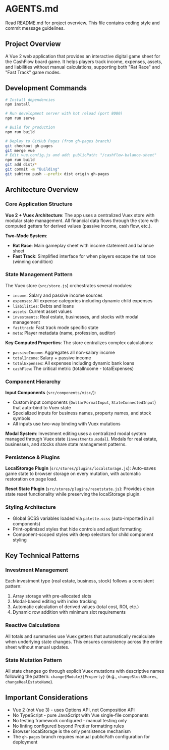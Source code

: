 # AGENTS.md

Read README.md for project overview. This file contains coding style and commit message guidelines.

## Project Overview

A Vue 2 web application that provides an interactive digital game sheet for the CashFlow board game. It helps players track income, expenses, assets, and liabilities without manual calculations, supporting both "Rat Race" and "Fast Track" game modes.

## Development Commands

```bash
# Install dependencies
npm install

# Run development server with hot reload (port 8080)
npm run serve

# Build for production
npm run build

# Deploy to GitHub Pages (from gh-pages branch)
git checkout gh-pages
git merge vue
# Edit vue.config.js and add: publicPath: "/cashflow-balance-sheet"
npm run build
git add dist/*
git commit -m "Building"
git subtree push --prefix dist origin gh-pages
```

## Architecture Overview

### Core Application Structure

**Vue 2 + Vuex Architecture**: The app uses a centralized Vuex store with modular state management. All financial data flows through the store with computed getters for derived values (passive income, cash flow, etc.).

**Two-Mode System**:
- **Rat Race**: Main gameplay sheet with income statement and balance sheet
- **Fast Track**: Simplified interface for when players escape the rat race (winning condition)

### State Management Pattern

The Vuex store (`src/store.js`) orchestrates several modules:
- `income`: Salary and passive income sources
- `expenses`: All expense categories including dynamic child expenses
- `liabilities`: Debts and loans
- `assets`: Current asset values
- `investments`: Real estate, businesses, and stocks with modal management
- `fasttrack`: Fast track mode specific state
- `meta`: Player metadata (name, profession, auditor)

**Key Computed Properties**: The store centralizes complex calculations:
- `passiveIncome`: Aggregates all non-salary income
- `totalIncome`: Salary + passive income
- `totalExpenses`: All expenses including dynamic bank loans
- `cashFlow`: The critical metric (totalIncome - totalExpenses)

### Component Hierarchy

**Input Components** (`src/components/misc/`):
- Custom input components (`DollarFormatInput`, `StateConnectedInput`) that auto-bind to Vuex state
- Specialized inputs for business names, property names, and stock symbols
- All inputs use two-way binding with Vuex mutations

**Modal System**: Investment editing uses a centralized modal system managed through Vuex state (`investments.modal`). Modals for real estate, businesses, and stocks share state management patterns.

### Persistence & Plugins

**LocalStorage Plugin** (`src/stores/plugins/localstorage.js`): Auto-saves game state to browser storage on every mutation, with automatic restoration on page load.

**Reset State Plugin** (`src/stores/plugins/resetstate.js`): Provides clean state reset functionality while preserving the localStorage plugin.

### Styling Architecture

- Global SCSS variables loaded via `palette.scss` (auto-imported in all components)
- Print-optimized styles that hide controls and adjust formatting
- Component-scoped styles with deep selectors for child component styling

## Key Technical Patterns

### Investment Management
Each investment type (real estate, business, stock) follows a consistent pattern:
1. Array storage with pre-allocated slots
2. Modal-based editing with index tracking
3. Automatic calculation of derived values (total cost, ROI, etc.)
4. Dynamic row addition with minimum slot requirements

### Reactive Calculations
All totals and summaries use Vuex getters that automatically recalculate when underlying state changes. This ensures consistency across the entire sheet without manual updates.

### State Mutation Pattern
All state changes go through explicit Vuex mutations with descriptive names following the pattern: `change{Module}{Property}` (e.g., `changeStockShares`, `changeRealEstateName`).

## Important Considerations

- Vue 2 (not Vue 3) - uses Options API, not Composition API
- No TypeScript - pure JavaScript with Vue single-file components
- No testing framework configured - manual testing only
- No linting configured beyond Prettier formatting rules
- Browser localStorage is the only persistence mechanism
- The `gh-pages` branch requires manual publicPath configuration for deployment
